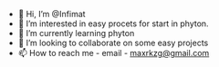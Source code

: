 - 👋 Hi, I’m @Infimat
- 👀 I’m interested in easy procets for start in phyton.
- 🌱 I’m currently learning phyton
- 💞️ I’m looking to collaborate on some easy projects
- 📫 How to reach me - email - maxrkzg@gmail.com


